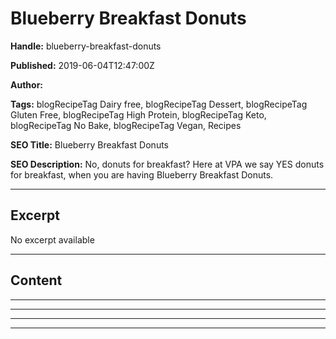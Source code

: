 # Blueberry Breakfast Donuts

**Handle:** blueberry-breakfast-donuts

**Published:** 2019-06-04T12:47:00Z

**Author:**  

**Tags:** blogRecipeTag Dairy free, blogRecipeTag Dessert, blogRecipeTag Gluten Free, blogRecipeTag High Protein, blogRecipeTag Keto, blogRecipeTag No Bake, blogRecipeTag Vegan, Recipes

**SEO Title:** Blueberry Breakfast Donuts

**SEO Description:** No, donuts for breakfast? Here at VPA we say YES donuts for breakfast, when you are having Blueberry Breakfast Donuts.

---

## Excerpt

No excerpt available

---

## Content

---

---

---

---

